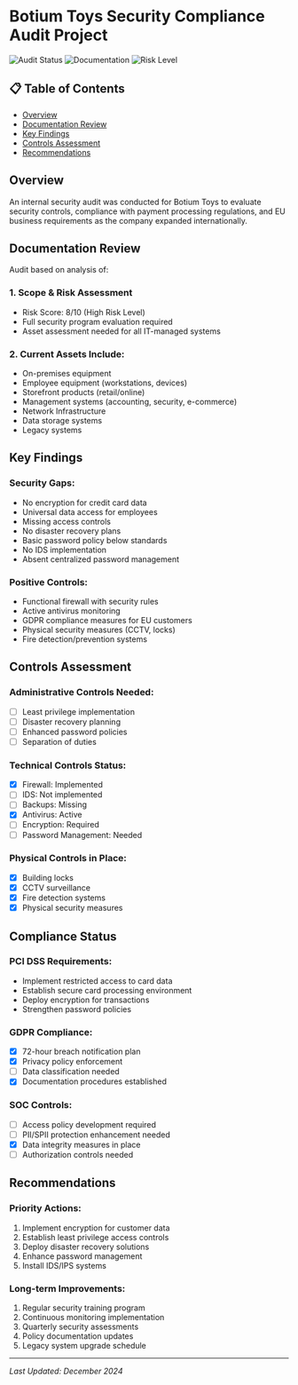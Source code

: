 # Botium Toys Security Compliance Audit Project

![Audit Status](https://img.shields.io/badge/Audit%20Status-Completed-green)
![Documentation](https://img.shields.io/badge/Documentation-Available-blue)
![Risk Level](https://img.shields.io/badge/Risk%20Level-High-red)

## 📋 Table of Contents
- [Overview](#overview)
- [Documentation Review](#documentation-review)
- [Key Findings](#key-findings)
- [Controls Assessment](#controls-assessment)
- [Recommendations](#recommendations)

## Overview
An internal security audit was conducted for Botium Toys to evaluate security controls, compliance with payment processing regulations, and EU business requirements as the company expanded internationally.

## Documentation Review
Audit based on analysis of:

### 1. Scope & Risk Assessment
- Risk Score: 8/10 (High Risk Level)
- Full security program evaluation required
- Asset assessment needed for all IT-managed systems

### 2. Current Assets Include:
- On-premises equipment
- Employee equipment (workstations, devices)
- Storefront products (retail/online)
- Management systems (accounting, security, e-commerce)
- Network Infrastructure
- Data storage systems
- Legacy systems

## Key Findings

### Security Gaps:
- No encryption for credit card data
- Universal data access for employees
- Missing access controls
- No disaster recovery plans
- Basic password policy below standards
- No IDS implementation
- Absent centralized password management

### Positive Controls:
- Functional firewall with security rules
- Active antivirus monitoring
- GDPR compliance measures for EU customers
- Physical security measures (CCTV, locks)
- Fire detection/prevention systems

## Controls Assessment

### Administrative Controls Needed:
- [ ] Least privilege implementation
- [ ] Disaster recovery planning
- [ ] Enhanced password policies
- [ ] Separation of duties

### Technical Controls Status:
- [x] Firewall: Implemented
- [ ] IDS: Not implemented
- [ ] Backups: Missing
- [x] Antivirus: Active
- [ ] Encryption: Required
- [ ] Password Management: Needed

### Physical Controls in Place:
- [x] Building locks
- [x] CCTV surveillance
- [x] Fire detection systems
- [x] Physical security measures

## Compliance Status

### PCI DSS Requirements:
- Implement restricted access to card data
- Establish secure card processing environment
- Deploy encryption for transactions
- Strengthen password policies

### GDPR Compliance:
- [x] 72-hour breach notification plan
- [x] Privacy policy enforcement
- [ ] Data classification needed
- [x] Documentation procedures established

### SOC Controls:
- [ ] Access policy development required
- [ ] PII/SPII protection enhancement needed
- [x] Data integrity measures in place
- [ ] Authorization controls needed

## Recommendations

### Priority Actions:
1. Implement encryption for customer data
2. Establish least privilege access controls
3. Deploy disaster recovery solutions
4. Enhance password management
5. Install IDS/IPS systems

### Long-term Improvements:
1. Regular security training program
2. Continuous monitoring implementation
3. Quarterly security assessments
4. Policy documentation updates
5. Legacy system upgrade schedule

---
*Last Updated: December 2024*
